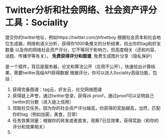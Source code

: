 # Twitter分析和社会网络、社会资产评分工具：Sociality
提交你的twitter地址，例如https://twitter.com/jhfnetboy
根据社会资本和社会地位生成器，网络和语义分析，获得你1000条推文的分析结果，给出你的tag和好友数量
以及你的网络社会资产评分，它不等同于影响力，但高度相关（还和内容、话题、传播学等有关）。
**免费获得评分和图谱**, 免费生成图片分享（隐私保护）

是一个插件，背后是服务器，论文和算法公开（应用不公开），快速给出计算结果，需要twitter高级API获得数据
根据评分，你可以进入Sociality高级功能，包括：
1. 获得完备图谱：tag云，好友云，社交网络图谱
2. 获得链上声誉，通过twitter登录，获得zk proof，通过proof可以证明自己twitter的分数（进入链上信用）
3. 领取社交任务，因为你的社会资产评分越高，你获得的奖励越高，当然，匹配你的tag（例如加密，美食，日常）
4. 任务效果测量：根据你的转发或者直发，观察7日后效果，获得奖励（和你的评分和效果相关）
5. 